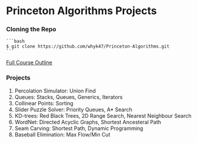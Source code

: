 # Princeton Algorithms Projects

### Cloning the Repo
    ```bash
    $ git clone https://github.com/whyk47/Princeton-Algorithms.git
    ```

[Full Course Outline](https://algs4.cs.princeton.edu/home/)

### Projects
1. Percolation Simulator: Union Find
2. Queues: Stacks, Queues, Generics, Iterators
3. Collinear Points: Sorting
4. Slider Puzzle Solver: Priority Queues, A* Search
5. KD-trees: Red Black Trees, 2D Range Search, Nearest Neighbour Search
6. WordNet: Directed Acyclic Graphs, Shortest Ancesteral Path
7. Seam Carving: Shortest Path, Dynamic Programming
8. Baseball Elimination: Max Flow/Min Cut

